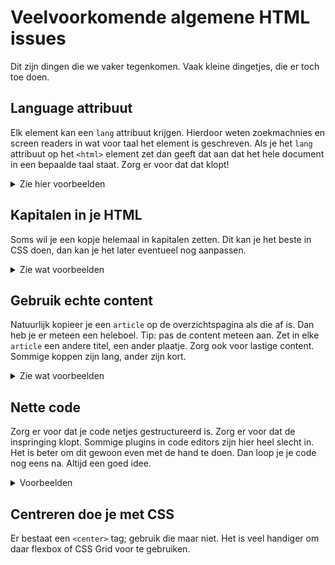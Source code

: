 # Veelvoorkomende algemene HTML issues

Dit zijn dingen die we vaker tegenkomen. Vaak kleine dingetjes, die er toch toe doen.

## Language attribuut

Elk element kan een `lang` attribuut krijgen. Hierdoor weten zoekmachnies en screen readers in wat voor taal het element is geschreven. Als je het `lang` attribuut op het `<html>` element zet dan geeft dat aan dat het hele document in een bepaalde taal staat. Zorg er voor dat dat klopt!

<details>
  <summary>Zie hier voorbeelden</summary>

### Goed

````html
<html lang="nl">
<head>
	<title>Allemaal prachtige verhalen</title>
````

### Niet goed
````
<html lang="en">
<head>
	<title>Allemaal prachtige verhalen</title>
````
</details>

## Kapitalen in je HTML

Soms wil je een kopje helemaal in kapitalen zetten. Dit kan je het beste in CSS doen, dan kan je het later eventueel nog aanpassen.

<details>
  <summary>Zie wat voorbeelden</summary>

### Goed
````html
<h2>Alle 99 verhalen</h2>
````

````css 
h2 {
	text-transform: uppercase;
}
````

### Liever niet
````
<h2>ALLE 99 VERHALEN</h2>
````
</details>

## Gebruik echte content

Natuurlijk kopieer je een `article` op de overzichtspagina als die af is. Dan heb je er meteen een heleboel. Tip: pas de content meteen aan. Zet in elke `article` een andere titel, een ander plaatje. Zorg ook voor lastige content. Sommige koppen zijn lang, ander zijn kort.

<details>
  <summary>Zie wat voorbeelden</summary>

### Goed
````html
<article>
	<h2>Moe</h2>
	<img src="moe.png" alt="Prachtig plaatje van iemand die moe is">
</article>
<article>
	<h2>Toch echt wel enigszins aan de ietwat omslachtige kant</h2>
	<img src="moe.png" alt="Mooi, maar nodeloos complex plaatje">
</article>
````

### Nutteloos
````
<article>
	<h2>Moe</h2>
	<img src="moe.png" alt="">
</article>
<article>
	<h2>Moe</h2>
	<img src="moe.png" alt="">
</article>
<article>
	<h2>Moe</h2>
	<img src="moe.png" alt="">
</article>
````
</details>

## Nette code

Zorg er voor dat je code netjes gestructureerd is. Zorg er voor dat de inspringing klopt. Sommige plugins in code editors zijn hier heel slecht in. Het is beter om dit gewoon even met de hand te doen. Dan loop je je code nog eens na. Altijd een goed idee.

<details>
  <summary>Voorbeelden</summary>

### Lekker overzichtelijk
````html
<article>
	<h2>Moe</h2>
	<img src="moe.png" alt="Prachtig plaatje van iemand die moe is">
	<footer>
		<ul>
			<li><a href="">Copyright</a></li>
			<li><a href="">Contact</a></li>
		</ul>
	</footer>
</article>
````

### Huh wat?
````
	<article>
<h2>Moe</h2>
<img src="moe.png" alt="Prachtig plaatje van iemand die moe is">
		<footer>
<ul>
			<li>
<a href="">Copyright</a></li>
				<li>
			<a href="">Contact</a></li>
				</ul>
			</footer>
				</article>
````
</details>

## Centreren doe je met CSS

Er bestaat een `<center>` tag; gebruik die maar niet. Het is veel handiger om daar flexbox of CSS Grid voor te gebruiken.